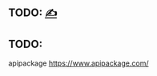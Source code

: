 
## TODO: [<span style='font-size:20px;'>&#x270D;</span>](https://github.com/apifork/bash/edit/main/DOCS/TODO.md)


## TODO:

apipackage
https://www.apipackage.com/
